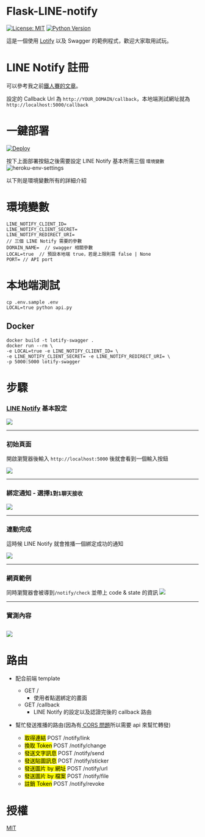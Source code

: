 # Flask-LINE-notify

[![License: MIT](https://img.shields.io/badge/License-MIT-blue.svg)](https://opensource.org/licenses/MIT)
[![Python Version](https://img.shields.io/badge/Python-%3E%3D%203.5-blue.svg)](https://badge.fury.io/py/lotify)

這是一個使用 [Lotify](https://github.com/louis70109/lotify) 以及 Swagger 的範例程式，歡迎大家取用試玩。

# LINE Notify 註冊

可以參考我之前[鐵人賽的文章](https://nijialin.com/2019/09/20/Day5-%E5%81%9A%E4%B8%80%E5%80%8B%E8%88%87-LINE-Notify-%E9%80%A3%E5%8B%95%E7%9A%84%E6%9C%8D%E5%8B%99/)。

設定的 Callback Url 為 `http://YOUR_DOMAIN/callback`，本地端測試網址就為 `http://localhost:5000/callback`

# 一鍵部署

[![Deploy](https://www.herokucdn.com/deploy/button.svg)](https://heroku.com/deploy)

按下上面部署按鈕之後需要設定 LINE Notify 基本所需三個 `環境變數`
![heroku-env-settings](https://i.imgur.com/wV5rUyMl.png)

以下則是環境變數所有的詳細介紹

# 環境變數

```
LINE_NOTIFY_CLIENT_ID=
LINE_NOTIFY_CLIENT_SECRET=
LINE_NOTIFY_REDIRECT_URI=
// 三個 LINE Notify 需要的參數
DOMAIN_NAME=  // swagger 相關參數
LOCAL=true  // 預設本地端 true，若是上限則需 false | None 
PORT= // API port
```

# 本地端測試

```
cp .env.sample .env
LOCAL=true python api.py
```

## Docker

```
docker build -t lotify-swagger .
docker run --rm \
-e LOCAL=true -e LINE_NOTIFY_CLIENT_ID= \
-e LINE_NOTIFY_CLIENT_SECRET= -e LINE_NOTIFY_REDIRECT_URI= \
-p 5000:5000 lotify-swagger  
```
# 步驟

### [LINE Notify](https://notify-bot.line.me/zh_TW/) 基本設定

![](https://i.imgur.com/cqmi2x0l.png)

---

### 初始頁面

開啟瀏覽器後輸入 `http://localhost:5000` 後就會看到一個輸入按鈕

![](https://i.imgur.com/u3W3jOil.png)

---

### 綁定通知 - 選擇`1對1聊天接收`

![](https://i.imgur.com/bdGHOqbl.png)

---

### 連動完成

這時候 LINE Notify 就會推播一個綁定成功的通知

![](https://i.imgur.com/veLmsRkl.png)

---

### 網頁範例

同時瀏覽器會被導到`/notify/check` 並帶上 code & state 的資訊
![](https://i.imgur.com/XlkhJwM.png)

---

### 實測內容

## ![](https://i.imgur.com/jf1HUqEl.png)

# 路由

- 配合前端 template
    - GET /
      - 使用者點選綁定的畫面
    - GET /callback
      - LINE Notify 的設定以及認證完後的 callback 路由
  
- 幫忙發送推播的路由(因為有[ CORS 問題](https://developer.mozilla.org/zh-TW/docs/Web/HTTP/CORS)所以需要 api 來幫忙轉發)
    - <mark>取得連結</mark> POST /notify/link 
    - <mark>換取 Token</mark> POST /notify/change
    - <mark>發送文字訊息</mark> POST /notify/send
    - <mark>發送貼圖訊息</mark> POST /notify/sticker
    - <mark>發送圖片 by 網址</mark> POST /notify/url
    - <mark>發送圖片 by 檔案</mark> POST /notify/file
    - <mark>註銷 Token</mark> POST /notify/revoke

# 授權

[MIT](https://github.com/louis70109/flask-line-notify/blob/master/MIT-LICENSE)

